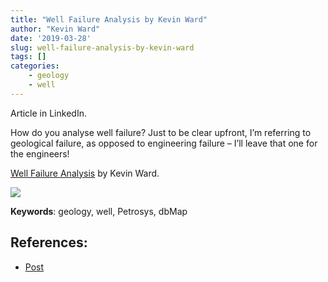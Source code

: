 ```yaml
---
title: "Well Failure Analysis by Kevin Ward"
author: "Kevin Ward"
date: '2019-03-28'
slug: well-failure-analysis-by-kevin-ward
tags: []
categories: 
    - geology
    - well
---
```



Article in LinkedIn.

How do you analyse well failure? Just to be clear upfront, I’m referring to geological failure, as opposed to engineering failure – I’ll leave that one for the engineers!


[Well Failure Analysis](https://www.linkedin.com/pulse/well-failure-analysis-kevin-ward/) by Kevin Ward.


[![](/img/well_failure_analysis.png)](/img/well_failure_analysis.png)

__Keywords__:  geology, well, Petrosys, dbMap

## References:

* [Post](https://www.linkedin.com/pulse/well-failure-analysis-kevin-ward/)